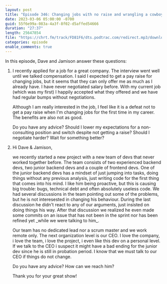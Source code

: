 ```yaml
---
layout: post
title: "Episode 346: Changing jobs with no raise and wrangling a cowboy coder"
date: 2023-03-06 05:00:00 -0700
guid: 55f6e99a-083a-4a3f-8f02-d5affed54666
duration: "27:37"
length: 25647854
file: "https://chrt.fm/track/FD81F6/dts.podtrac.com/redirect.mp3/download.softskills.audio/sse-346.mp3"
categories: episode
enable_comments: true
---
```


In this episode, Dave and Jamison answer these questions:

1. I recently applied for a job for a great company. The interview went well until we talked compensation. I said I expected to get a pay raise for changing jobs, but it seems that they can only offer me as much as I already have. I have never negotiated salary before. With my current job (which was my first) I happily accepted what they offered and we have had regular bumps without negotiations.
   
   Although I am really interested in the job, I feel like it is a defeat not to get a pay raise when I'm changing jobs for the first time in my career. The benefits are also not as good.
   
   Do you have any advice? Should I lower my expectations for a non-consulting position and switch despite not getting a raise? Should I negotiate harder? Wait for something better?

2. Hi Dave & Jamison,
   
   we recently started a new project with a new team of devs that never worked together before. The team consists of two experienced backend devs, two junior backend devs and a couple of frontend devs. One of the junior backend devs has a mindset of just jumping into tasks, doing things without any previous analysis, just writing code for the first thing that comes into his mind. I like him being proactive, but this is causing big trouble: bugs, technical debt and often absolutely useless code. We had several discussions in the team pointing out some of the problems, but he is not interesested in changing his behaviour. During the last discussion he didn't react to any of our arguments, just insisted on doing things his way. After that discussion we realized he even made some commits on an issue that has not been in the sprint nor has been refined yet \_while we were talking to him\_.
   
   Our team has no dedicated lead nor a scrum master and we work remote only. The next organization level is our CEO. I love the company, i love the team, i love the project, i even like this dev on a personal level. If we talk to the CEO i suspect it might have a bad ending for the junior dev since he is still in probation period. I know that we must talk to our CEO if things do not change.
   
   Do you have any advice? How can we reach him?
   
   Thank you for your great show!
